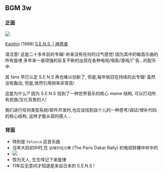 ## BGM 3w

### 正面

![][image-1]

[Kaishin][1] (1988) [S.E.N.S. | 神思者][2]

请注意! 这是二十多年前的专辑! 听来没有任何的过气感觉!
因为其中的每首乐曲的所有旋律,多年来一直顽强的反复不断的出现在各种电视/电影/游戏/广告...的配乐中.

其 fans 早已认定 S.E.N.S 再也难以创新了,
但是,每年依旧在持续的出专辑! 虽然没有轰动,
但是,依然引用频率非常高!

这是为什么!? 因为 S.E.N.S 找到了一种世界音乐的核心 meme 结构,
可以打动所有民族/文化背景的人!

我们进行任何类型系统/软件开发时,也应该找到自个儿的一种思考/调试/增补代码的核心结构,
这样才能从容的感人...

### 背面

- 特别是 `Felucca` 这首乐曲
- 当年大妈初中时,在 `达喀尔拉力赛` (The Paris Dakar Rally) 的电视转播中听中的
- ![][image-2]
- 惊为天人, 生生啍记下来旋律
- 11年后无意间才知道是来自日本的 S.E.N.S !

[1]:	http://www.xiami.com/album/31556
[2]:	http://music.douban.com/musician/103038/

[image-1]:	http://img.xiami.net/images/album/img97/6997/315561408523447_2.jpg
[image-2]:	http://a.hiphotos.baidu.com/baike/s=220/sign=ae08c259fdfaaf5180e386bdbc5494ed/7e3e6709c93d70cf5bd4c072f8dcd100baa12ba6.jpg